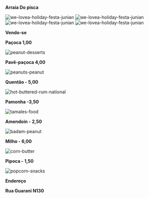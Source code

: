**Arraia Do pisca**





![we-lovea-holiday-festa-junian](https://github.com/prexereca/FestaJuninaph/assets/135331880/84e3ac40-cdf0-41b4-b7f1-7ad2157083fd)
![we-lovea-holiday-festa-junian](https://github.com/prexereca/FestaJuninaph/assets/135331880/02764b5d-6739-4c11-b00a-983b47019e05)
![we-lovea-holiday-festa-junian](https://github.com/prexereca/FestaJuninaph/assets/135331880/017b24c1-1a0d-4745-b493-661a8eb4da17)
![we-lovea-holiday-festa-junian](https://github.com/prexereca/FestaJuninaph/assets/135331880/f66f208b-cb8a-4ae0-b7b9-ab644aa9e884)

**Vendo-se**

**Paçoca 1,00**


![peanut-desserts](https://github.com/prexereca/FestaJuninaph/assets/135331880/8d4e3244-1bb7-4ee0-924a-0ad4d3c6e1dd)


**Pavê-paçoca 4,00**


![peanuts-peanut](https://github.com/prexereca/FestaJuninaph/assets/135331880/aeb48ab2-8a72-4ed8-b6b6-b4253a46a39f)


**Quentão - 5,00**


![hot-buttered-rum-national](https://github.com/prexereca/FestaJuninaph/assets/135331880/7f010593-f9c2-4d2f-a77a-db97356ca6cd)


**Pamonha -3,50**


![tamales-food](https://github.com/prexereca/FestaJuninaph/assets/135331880/ec9ec8e6-ea4b-444a-be41-e3d535e13664)


**Amendoin - 2,50**


![badam-peanut](https://github.com/prexereca/FestaJuninaph/assets/135331880/a0a62211-ff1f-42ba-9d14-ee993483619f)



**Milho - 6,00**


![corn-butter](https://github.com/prexereca/FestaJuninaph/assets/135331880/b10266f0-da1a-471c-8398-4a8c142e08fe)


**Pipoca - 1,50**


![popcorn-snacks](https://github.com/prexereca/FestaJuninaph/assets/135331880/ecb87e8e-a82c-46ef-b679-c4c8301ad302)

**Endereço**

**Rua Guarani N130**

